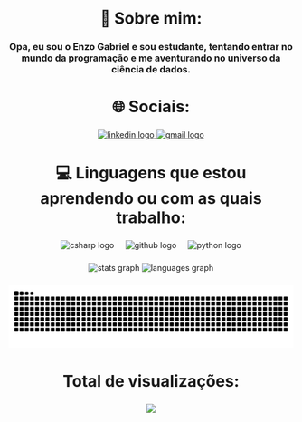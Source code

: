 <h1 align="center">💫 Sobre mim:</h1>

###

<h3 align="center">Opa, eu sou o Enzo Gabriel e sou estudante, tentando entrar no mundo da programação e me aventurando no universo da ciência de dados.</h3>

###

<p align="left"></p>

###

<h1 align="center">🌐 Sociais:</h1>

###

<div align="center">
  <a href="https://www.linkedin.com/in/enzo-silva-8414472a9/" target="_blank">
    <img src="https://raw.githubusercontent.com/maurodesouza/profile-readme-generator/master/src/assets/icons/social/linkedin/default.svg" width="52" height="40" alt="linkedin logo"  />
  </a>
  <a href="https://mail.google.com/mail/u/0/#inbox" target="_blank">
    <img src="https://raw.githubusercontent.com/maurodesouza/profile-readme-generator/master/src/assets/icons/social/gmail/default.svg" width="52" height="40" alt="gmail logo"  />
  </a>
</div>

###

<p align="left"></p>

###

<h1 align="center">💻 Linguagens que estou aprendendo ou com as quais trabalho:</h1>

###

<div align="center">
  <img src="https://cdn.jsdelivr.net/gh/devicons/devicon/icons/csharp/csharp-line.svg" height="40" alt="csharp logo"  />
  <img width="12" />
  <img src="https://cdn.jsdelivr.net/gh/devicons/devicon/icons/github/github-original.svg" height="40" alt="github logo"  />
  <img width="12" />
  <img src="https://cdn.jsdelivr.net/gh/devicons/devicon/icons/python/python-original.svg" height="40" alt="python logo"  />
</div>

###

<p align="left"></p>

###

<div align="center">
  <img src="https://github-readme-stats.vercel.app/api?username=EnzoBond&hide_title=false&hide_rank=false&show_icons=true&include_all_commits=true&count_private=true&disable_animations=false&theme=dracula&locale=en&hide_border=false&order=1" height="150" alt="stats graph"  />
  <img src="https://github-readme-stats.vercel.app/api/top-langs?username=EnzoBond&locale=en&hide_title=false&layout=compact&card_width=320&langs_count=5&theme=dracula&hide_border=false&order=2" height="150" alt="languages graph"  />
</div>

###

<p align="left"></p>

###

<img src="https://raw.githubusercontent.com/EnzoBond/EnzoBond/output/snake.svg" alt="Snake animation" />

###

<h1 align="center">Total de visualizações:</h1>

###

<div align="center">
  <img src="https://profile-counter.glitch.me/EnzoBond/count.svg?"  />
</div>

###
